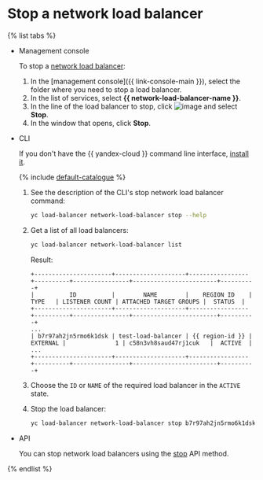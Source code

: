 # Stop a network load balancer

{% list tabs %}

- Management console

   To stop a [network load balancer](../concepts/index.md):
   1. In the [management console]({{ link-console-main }}), select the folder where you need to stop a load balancer.
   1. In the list of services, select **{{ network-load-balancer-name }}**.
   1. In the line of the load balancer to stop, click ![image](../../_assets/horizontal-ellipsis.svg) and select **Stop**.
   1. In the window that opens, click **Stop**.

- CLI

   If you don't have the {{ yandex-cloud }} command line interface, [install it](../../cli/quickstart.md#install).

   {% include [default-catalogue](../../_includes/default-catalogue.md) %}

   1. See the description of the CLI's stop network load balancer command:

      ```bash
      yc load-balancer network-load-balancer stop --help
      ```

   1. Get a list of all load balancers:

      ```bash
      yc load-balancer network-load-balancer list
      ```

      Result:

      
      ```text
      +----------------------+--------------------+-----------------+----------+----------------+------------------------+----------+
      |          ID          |        NAME        |    REGION ID    |   TYPE   | LISTENER COUNT | ATTACHED TARGET GROUPS |  STATUS  |
      +----------------------+--------------------+-----------------+----------+----------------+------------------------+----------+
      ...
      | b7r97ah2jn5rmo6k1dsk | test-load-balancer | {{ region-id }} | EXTERNAL |              1 | c58n3vh8saud47rj1cuk   |  ACTIVE  |
      ...
      +----------------------+--------------------+-----------------+----------+----------------+------------------------+----------+
      ```



   1. Choose the `ID` or `NAME` of the required load balancer in the `ACTIVE` state.
   1. Stop the load balancer:

      ```bash
      yc load-balancer network-load-balancer stop b7r97ah2jn5rmo6k1dsk
      ```

- API

   You can stop network load balancers using the [stop](../api-ref/NetworkLoadBalancer/stop.md) API method.

{% endlist %}